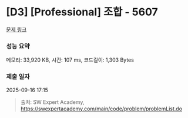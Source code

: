 # [D3] [Professional] 조합 - 5607 

[문제 링크](https://swexpertacademy.com/main/code/problem/problemDetail.do?contestProbId=AWXGKdbqczEDFAUo) 

### 성능 요약

메모리: 33,920 KB, 시간: 107 ms, 코드길이: 1,303 Bytes

### 제출 일자

2025-09-16 17:15



> 출처: SW Expert Academy, https://swexpertacademy.com/main/code/problem/problemList.do